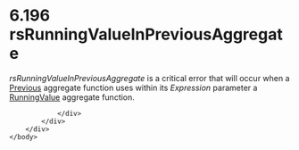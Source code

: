 <html dir="LTR" xmlns:mshelp="http://msdn.microsoft.com/mshelp" xmlns:ddue="http://ddue.schemas.microsoft.com/authoring/2003/5" xmlns:xlink="http://www.w3.org/1999/xlink" xmlns:tool="http://www.microsoft.com/tooltip">
    <head>
        <meta http-equiv="Content-Type" content="text/html; CHARSET=utf-8"></meta>
        <meta name="save" content="history"></meta>
        <title>6.196 rsRunningValueInPreviousAggregate</title>
        <xml>
            <mshelp:toctitle title="6.196 rsRunningValueInPreviousAggregate"></mshelp:toctitle>
            <mshelp:rltitle title="[MS-RDL]: rsRunningValueInPreviousAggregate"></mshelp:rltitle>
            <mshelp:keyword index="A" term="e4f94fb4-00c5-45ea-883b-7a91fc510060"></mshelp:keyword>
            <mshelp:attr name="DCSext.ContentType" value="open specification"></mshelp:attr>
            <mshelp:attr name="AssetID" value="e4f94fb4-00c5-45ea-883b-7a91fc510060"></mshelp:attr>
            <mshelp:attr name="TopicType" value="kbRef"></mshelp:attr>
            <mshelp:attr name="DCSext.Title" value="[MS-RDL]: rsRunningValueInPreviousAggregate" />
        </xml>
    </head>
    <body>
        <div id="header">
            <h1 class="heading">6.196 rsRunningValueInPreviousAggregate</h1>
        </div>
        <div id="mainSection">
            <div id="mainBody">
                <div id="allHistory" class="saveHistory"></div>
                <div id="sectionSection0" class="section" name="collapseableSection">
                    

<p><i>rsRunningValueInPreviousAggregate</i> is a critical error
that will occur when a <a href="3e1da2a1-547f-4b00-b88e-62847bea3419.md">Previous</a>
aggregate function uses within its <i>Expression</i> parameter a <a href="d87b6538-477f-4292-a3dd-a5774142bec6.md">RunningValue</a> aggregate
function.</p>


                </div>
            </div>
        </div>
    </body>
</html>